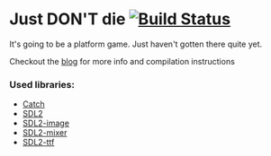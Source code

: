 # Just DON'T die [![Build Status](https://travis-ci.org/LiquidityC/justdontdie.svg?branch=master)](https://travis-ci.org/LiquidityC/deadgaem)

It's going to be a platform game. Just haven't gotten there quite yet.

Checkout the [blog](https://liquidityc.github.io/justdontdie) for more info and compilation instructions

### Used libraries:
- [Catch](https://github.com/philsquared/Catch)
- [SDL2](https://www.libsdl.org/index.php)
- [SDL2-image](http://www.libsdl.org/projects/SDL_image/)
- [SDL2-mixer](https://www.libsdl.org/projects/SDL_mixer/)
- [SDL2-ttf](http://www.libsdl.org/projects/SDL_ttf/)
